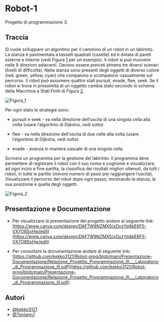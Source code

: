 
# Robot-1

Progetto di programmazione 3. 

## Traccia

Si vuole sviluppare un algoritmo per il cammino di un robot in un labirinto. La stanza è pavimentata a tasselli quadrati (caselle) ed è dotata di pareti esterne e interne (vedi Figura [1](Figura_1) per un esempio). Il robot si può muovere nelle 8 direzioni adiacenti. Devono essere previsti almeno tre diversi scenari (livelli di difficoltà). Nella stanza sono presenti degli oggetti di diverso colore (red, green, yellow, cyan) che compaiono e scompaiono casualmente sul percorso. Il robot può assumere quattro stati pursuit, evade, flee, seek. Se il robot si trova in prossimità di un oggetto cambia stato secondo lo schema della Macchina a Stati Finiti di Figura [2](Figura_2).

![Figura_1](https://github.com/user-attachments/assets/65a7e023-0204-4241-be48-c2f893bd076a)

Per ogni stato le strategie sono:

 - pursuit e seek - va nella direzione dell’uscita di una singola cella alla volta (usare l’algoritmo di Dijkstra, vedi sotto)

 - flee - va nella direzione dell’uscita di due celle alla volta (usare l’algoritmo di Dijkstra, vedi sotto)

 - evade - avanza in maniera casuale di una singola cella

Scrivere un programma per la gestione del labirinto. Il programma deve permettere di registrare il robot con il suo nome e cognome e visualizzare, ad ogni inizio e fine partita, la classifica dei risultati migliori ottenuti, da tutti i robot, in tutte le partite (minore numero di passi per raggiungere l’uscita). Visualizzare il percorso del robot dopo ogni passo, mostrando la stanza, la sua posizione e quella degli oggetti.

![Figura_2](https://github.com/user-attachments/assets/dfec793b-ae05-4192-9345-3a66956916d1)

## Presentazione e Documentazione

- Per visualizzare la presentazione del progetto andare al seguente link: [https://www.canva.com/design/DAF7W9NZMX0/xDyzYd4bE6F5-VX7O8SoHw/edit](https://www.canva.com/design/DAF7W9NZMX0/xDyzYd4bE6F5-VX7O8SoHw/edit)

- Per consultare la documentazione andare al seguente link: [https://github.com/kekko3121/Robot-prog/blob/main/Presentazione-Documentazione/Relazione_Progetto_Programmazione_III___Laboratorio_di_Programmazione_III.pdf](https://github.com/kekko3121/Robot-prog/blob/main/Presentazione-Documentazione/Relazione_Progetto_Programmazione_III___Laboratorio_di_Programmazione_III.pdf)

## Autori

- [@kekko3121](https://github.com/kekko3121)
- [@TonIann7](https://github.com/TonIann7)